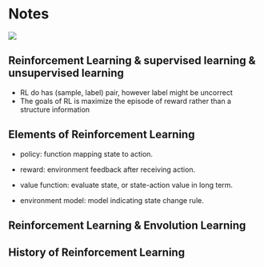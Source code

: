 # Notes
![](https://github.com/fujunustc/Reinforcement-Learning-An-Introduction/raw/master/chapter%201/framework.png)

## Reinforcement Learning & supervised learning & unsupervised learning 
 + RL do has (sample, label) pair, however label might be uncorrect
 + The goals of RL is maximize the episode of reward rather than a structure information
 
## Elements of Reinforcement Learning 
 
 + policy: function mapping state to action.
 
 + reward: environment feedback after receiving action.
 
 + value function: evaluate state, or state-action value in long term.
 
 + environment model: model indicating state change rule.
 
## Reinforcement Learning & Envolution Learning 
 
 
## History of Reinforcement Learning
 
 
